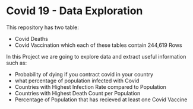 # Covid 19 - Data Exploration

This repository has two table:
- Covid Deaths
- Covid Vaccination
 which each of these tables contain 244,619 Rows
 
 In this Project we are going to explore data and extract useful information such as:
 
 - Probability of dying if you contract covid in your country
 - what percentage of population infected with Covid
 - Countries with Highest Infection Rate compared to Population
 - Countries with Highest Death Count per Population
 - Percentage of Population that has recieved at least one Covid Vaccine
